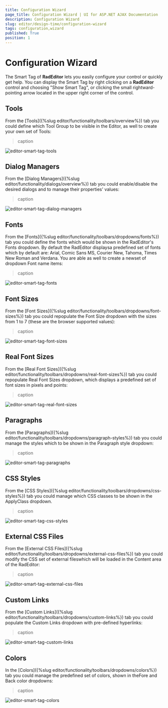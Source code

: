 ```yaml
---
title: Configuration Wizard
page_title: Configuration Wizard | UI for ASP.NET AJAX Documentation
description: Configuration Wizard
slug: editor/design-time/configuration-wizard
tags: configuration,wizard
published: True
position: 1
---
```


# Configuration Wizard



The Smart Tag of __RadEditor__ lets you easily configure your control or quickly get help. You can display the Smart Tag by right clicking on a __RadEditor__ control and choosing "Show Smart Tag", or clicking the small rightward-pointing arrow located in the upper right corner of the control.

## Tools

From the [Tools]({%slug editor/functionality/toolbars/overview%}) tab you could define which Tool Group to be visible in the Editor, as well to create your own set of Tools:
>caption 

![editor-smart-tag-tools](images/editor-smart-tag-tools.png)

## Dialog Managers

From the [Dialog Managers]({%slug editor/functionality/dialogs/overview%}) tab you could enable/disable the desired dialogs and to manage their properties' values:
>caption 

![editor-smart-tag-dialog-managers](images/editor-smart-tag-dialog-managers.png)

## Fonts

From the [Fonts]({%slug editor/functionality/toolbars/dropdowns/fonts%}) tab you could define the fonts which would be shown in the RadEditor's Fonts dropdown. By default the RadEditor displaysa predefined set of fonts which by default are: Arial, Comic Sans MS, Courier New, Tahoma, Times New Roman and Verdana. You are able as well to create a newset of dropdown Font name items:
>caption 

![editor-smart-tag-fonts](images/editor-smart-tag-fonts.png)

## Font Sizes

From the [Font Sizes]({%slug editor/functionality/toolbars/dropdowns/font-sizes%}) tab you could repopulate the Font Size dropdown with the sizes from 1 to 7 (these are the browser supported values):
>caption 

![editor-smart-tag-font-sizes](images/editor-smart-tag-font-sizes.png)

## Real Font Sizes

From the [Real Font Sizes]({%slug editor/functionality/toolbars/dropdowns/real-font-sizes%}) tab you could repopulate Real Font Sizes dropdown, which displays a predefined set of font sizes in pixels and points:
>caption 

![editor-smart-tag-real-font-sizes](images/editor-smart-tag-real-font-sizes.png)

## Paragraphs

From the [Paragraphs]({%slug editor/functionality/toolbars/dropdowns/paragraph-styles%}) tab you could manage the styles which to be shown in the Paragraph style dropdown:
>caption 

![editor-smart-tag-paragraphs](images/editor-smart-tag-paragraphs.png)

## CSS Styles

From the [CSS Styles]({%slug editor/functionality/toolbars/dropdowns/css-styles%}) tab you could manage which CSS classes to be shown in the ApplyClass dropdown.
>caption 

![editor-smart-tag-css-styles](images/editor-smart-tag-css-styles.png)

## External CSS Files

From the [External CSS Files]({%slug editor/functionality/toolbars/dropdowns/external-css-files%}) tab you could modify the CSS set of external fileswhich will be loaded in the Content area of the RadEditor:
>caption 

![editor-smart-tag-external-css-files](images/editor-smart-tag-external-css-files.png)

## Custom Links

From the [Custom Links]({%slug editor/functionality/toolbars/dropdowns/custom-links%}) tab you could populate the Custom Links dropdown with pre-defined hyperlinks:
>caption 

![editor-smart-tag-custom-links](images/editor-smart-tag-custom-links.png)

## Colors

In the [Colors]({%slug editor/functionality/toolbars/dropdowns/colors%}) tab you could manage the predefined set of colors, shown in theFore and Back color dropdowns:
>caption 

![editor-smart-tag-colors](images/editor-smart-tag-colors.png)
